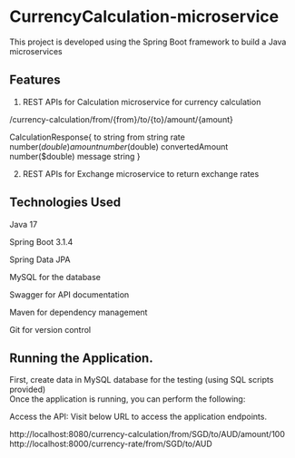 # CurrencyCalculation-microservice
This project is developed using the Spring Boot framework to build a Java microservices

 
## Features ##

1. REST APIs for Calculation microservice for currency calculation

/currency-calculation/from/{from}/to/{to}/amount/{amount}

CalculationResponse{
to	string
from	string
rate	number($double)
amount	number($double)
convertedAmount	number($double)
message	string
}
 
2. REST APIs for Exchange microservice to return exchange rates

## Technologies Used
Java 17

Spring Boot 3.1.4

Spring Data JPA 

MySQL for the database

Swagger for API documentation

Maven for dependency management

Git for version control


## Running the Application. 

First, create data in MySQL database for the testing (using SQL scripts provided)  
Once the application is running, you can perform the following:

Access the API:
Visit below URL to access the application endpoints.

http://localhost:8080/currency-calculation/from/SGD/to/AUD/amount/100
http://localhost:8000/currency-rate/from/SGD/to/AUD



    
